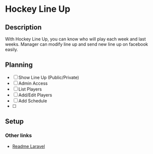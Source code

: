 # Hockey Line Up

## Description

With Hockey Line Up, you can know who will play each week and last weeks. Manager can modify line up and send new line up on facebook easily.

## Planning

- [ ] Show Line Up (Public/Private)
- [ ] Admin Access
- [ ] List Players
- [ ] Add/Edit Players
- [ ] Add Schedule
- [ ] 

## Setup



### Other links
- [Readme Laravel](LARAVEL-README.md)

